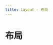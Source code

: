 ```yaml
---
title: Layout - 布局
---
```

# 布局

<ClientOnly>

<template>
<Container title="上中下布局">
<template #list>
    <s-layout>
        <s-header class="s-header">header</s-header>
        <s-content class="s-content">content</s-content>
        <s-footer class="s-footer">footer</s-footer>
    </s-layout>
</template>
<template #code>

  ```vue
<template>

    <s-layout>
        <s-header class="s-header">header</s-header>
        <s-content class="s-content">content</s-content>
        <s-footer class="s-footer">footer</s-footer>
    </s-layout>

</template> 

<script>
import {Layout,Header,Content,Footer} from 'sim-ui-use';
import 'sim-ui-use/dist/index.css'
  export default {
    components: {
    's-layout':Layout,
    's-header':Header,
    's-content':Content,
    's-footer':Footer,
    }
  };
</script>


<style lang="scss" scoped>
%item{
    color: #fff;
    text-align: center;
}
$h:40px;
.s-header{
    @extend %item;
    background: #3eaf7c;
    height: $h;
    line-height: $h;
}
.s-content{
    @extend %item;
    background: #81d2ad;
    height: 100px;
    line-height: 100px;
}
.s-footer{
    @extend %item;
    background: #3eaf7c;
    height: $h;
    line-height: $h;
}
</style>
  ```
</template>
</Container>
</template>

<template>
<Container title="内容加侧边栏">
<template #list>
    <s-layout>
        <s-header class="s-header">header</s-header>
    <s-layout>
        <s-sider class="s-sider">sider</s-sider>
        <s-content class="s-content">content</s-content>
    </s-layout>
        <s-footer class="s-footer">footer</s-footer>
    </s-layout>
</template>
<template #code>

  ```vue
<template>

    <s-layout>
      <s-header class="s-header">header</s-header>
    <s-layout>
      <s-sider class="s-sider">sider</s-sider>
      <s-content class="s-content">content</s-content>
    </s-layout>
      <s-footer class="s-footer">footer</s-footer>
    </s-layout>

</template> 

<script>
import {Layout,Header,Content,Sider,Footer} from 'sim-ui-use';
import 'sim-ui-use/dist/index.css'
  export default {
    components: {
    's-layout':Layout,
    's-header':Header,
    's-content':Content,
    's-sider':Sider,
    's-footer':Footer,
    }
  };
</script>


<style lang="scss" scoped>
%item{
    color: #fff;
    text-align: center;
}
$h:40px;
$hh:100px;
.s-header{
    @extend %item;
    background: #3eaf7c;
    height: $h;
    line-height: $h;
}
.s-content{
    @extend %item;
    background: #81d2ad;
    height: $hh;
    line-height: $hh;
}
.s-footer{
    @extend %item;
    background: #3eaf7c;
    height: $h;
    line-height: $h;
}
.s-sider{
   @extend %item;
    background: #3eaf7c;
    line-height: $hh;
    width: $hh;
}
</style>
  ```
</template>
</Container>
</template>

<template>
<Container title="独立侧边栏">
<template #list>
    <s-layout>
        <s-sider class="s-sider">sider</s-sider>
    <s-layout>
        <s-header class="s-header">header</s-header>
        <s-content class="s-content">content</s-content>
        <s-footer class="s-footer">footer</s-footer>
    </s-layout>
    </s-layout>
</template>
<template #code>

  ```vue
<template>

    <s-layout>
      <s-sider class="s-sider">sider</s-sider>
    <s-layout>
      <s-header class="s-header">header</s-header>
      <s-content class="s-content">content</s-content>
      <s-footer class="s-footer">footer</s-footer>
    </s-layout>
    </s-layout>

</template> 

<script>
import {Layout,Header,Content,Sider,Footer} from 'sim-ui-use';
import 'sim-ui-use/dist/index.css'
  export default {
    components: {
    's-layout':Layout,
    's-header':Header,
    's-content':Content,
    's-sider':Sider,
    's-footer':Footer,
    }
  };
</script>


<style lang="scss" scoped>
%item{
    color: #fff;
    text-align: center;
}
$h:40px;
$hh:100px;
.s-header{
    @extend %item;
    background: #3eaf7c;
    height: $h;
    line-height: $h;
}
.s-content{
    @extend %item;
    background: #81d2ad;
    height: $hh;
    line-height: $hh;
}
.s-footer{
    @extend %item;
    background: #3eaf7c;
    height: $h;
    line-height: $h;
}
.s-sider{
   @extend %item;
    background: #4abf8a;
    line-height: 100px;
    width: $hh;
}
</style>
  ```
</template>
</Container>
</template>

</ClientOnly>


<script>
  import Layout from '../../src/components/layout/Layout.vue';
  import Header from '../../src/components/layout/Header.vue';
  import Content from '../../src/components/layout/Content.vue';
  import Sider from '../../src/components/layout/Sider.vue';
  import Footer from '../../src/components/layout/Footer.vue';
  export default {
    components: {
    's-layout':Layout,
    's-header':Header,
    's-content':Content,
    's-sider':Sider,
    's-footer':Footer,
    }
  };
</script>
<style lang="scss" scoped>

%item{
    color: #fff;
    text-align: center;
}

.s-header{
    @extend %item;
    background: #3eaf7c;
    height: 40px;
    line-height: 40px;
}
.s-content{
    @extend %item;
    background: #81d2ad;
    height: 100px;
    line-height: 100px;
}
.s-footer{
    @extend %item;
    background: #3eaf7c;
    height: 40px;
    line-height: 40px;
}
.s-sider{
   @extend %item;
    background: #4abf8a;
    line-height: 100px;
    width: 100px;
}

</style>